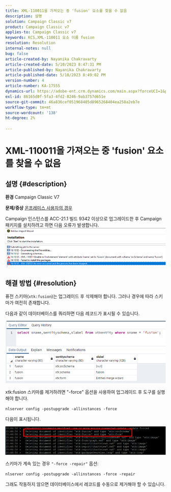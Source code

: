 ```yaml
---
title: XML-110011을 가져오는 중 'fusion' 요소를 찾을 수 없음
description: 설명
solution: Campaign Classic v7
product: Campaign Classic v7
applies-to: Campaign Classic v7
keywords: KCS,XML-110011 요소 이름 fusion
resolution: Resolution
internal-notes: null
bug: false
article-created-by: Nayanika Chakravarty
article-created-date: 5/10/2023 8:47:31 PM
article-published-by: Nayanika Chakravarty
article-published-date: 5/10/2023 8:49:02 PM
version-number: 4
article-number: KA-17555
dynamics-url: https://adobe-ent.crm.dynamics.com/main.aspx?forceUCI=1&pagetype=entityrecord&etn=knowledgearticle&id=bfce3ce1-73ef-ed11-8849-6045bd006239
exl-id: 86165d0f-5fa3-4fd2-8246-9ab3757d651e
source-git-commit: 46a836cef051968405d8965268404ea258a2eb7e
workflow-type: tm+mt
source-wordcount: '138'
ht-degree: 2%

---
```


# XML-110011을 가져오는 중 &#39;fusion&#39; 요소를 찾을 수 없음

## 설명 {#description}

<b>환경</b>
Campaign Classic V7


<b>문제/증상</b>
<u>온프레미스 사용자의 경우</u>

Campaign 인스턴스를 ACC-21.1 빌드 9342 이상으로 업그레이드한 후 Campaign 패키지를 설치하려고 하면 다음 오류가 발생합니다.
<br>![](assets/___c0ce3ce1-73ef-ed11-8849-6045bd006239___.png)

## 해결 방법 {#resolution}


퓨전 스키마(`xtk:fusion`)는 업그레이드 후 삭제해야 합니다. 그러나 경우에 따라 스키마가 여전히 존재합니다.

다음과 같이 데이터베이스를 쿼리하면 다음 레코드가 표시될 수 있습니다.

![](assets/5cf5ba8b-f838-ec11-b6e6-000d3a348885.png)

xtk:fusion 스키마를 제거하려면 &quot;-force&quot; 옵션을 사용하여 업그레이드 후 도구를 실행해야 합니다.

`nlserver config -postupgrade -allinstances -force`

다음이 표시됩니다.

![](assets/406e7298-f938-ec11-b6e6-000d3a348885.png)

스키마가 계속 있는 경우 `"-force -repair"` 옵션:

`nlserver config -postupgrade -allinstances -force -repair`

그래도 작동하지 않으면 데이터베이스에서 레코드를 수동으로 제거해야 할 수 있습니다.
